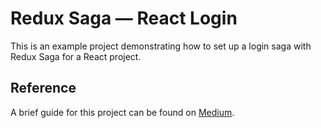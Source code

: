 # Redux Saga — React Login

This is an example project demonstrating how to set up a login saga with Redux Saga for a React project.

## Reference

A brief guide for this project can be found on [Medium](https://medium.com/@m22kats/redux-saga-react-login-25245d4b035f).

